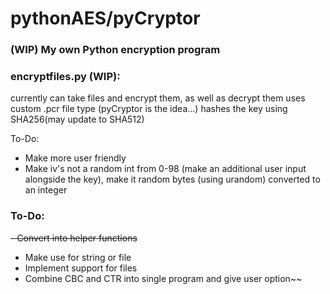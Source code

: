 # pythonAES/pyCryptor


### (WIP) My own Python encryption program

### encryptfiles.py (WIP):
currently can take files and encrypt them, as well as decrypt them
uses custom .pcr file type (pyCryptor is the idea...)
hashes the key using SHA256(may update to SHA512)

To-Do:
- Make more user friendly
- Make iv's not a random int from 0-98 (make an additional user input alongside the key), make it random bytes (using urandom) converted to an integer

### To-Do:

~~- Convert into helper functions~~
- Make use for string or file
- Implement support for files
- Combine CBC and CTR into single program and give user option~~

